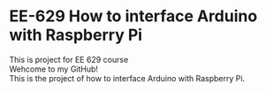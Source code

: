# EE-629  How to interface Arduino with Raspberry Pi
This is project for EE 629 course  
Wehcome to my GitHub!  
This is the project of how to interface Arduino with Raspberry Pi.
